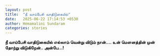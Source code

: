 ```yaml
---
layout: post
title:  "நீ வாய்பேசி வாதிடுகையில்"
date:   2025-06-22 17:14:53 +0530
author: Hemamalini Sundaram
categories: stories
---
```


**நீ வாய்பேசி வாதிடுகையில் எல்லாம் வென்று விடும் நான்\.... உன் மெளனத்தின் முன் தோற்று
விடுகிறேன்.. அன்பே\...!**
